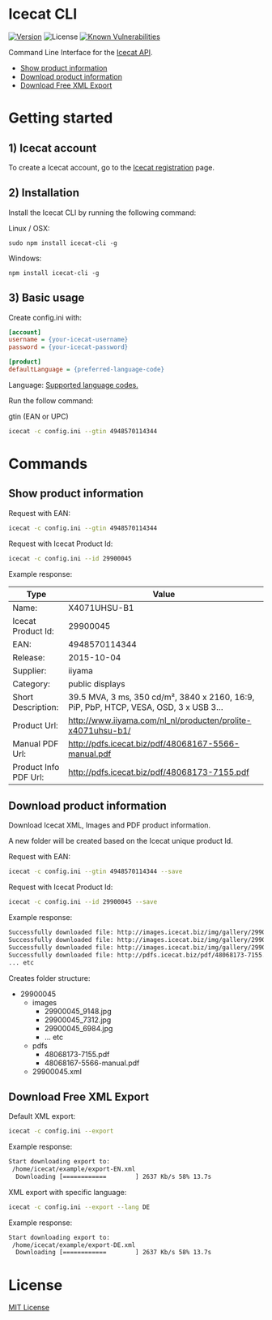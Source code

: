# Icecat CLI
[![Version][npm-image]][npm-url] 
![License][license-image] 
[![Known Vulnerabilities][snyk-image]][snyk-url]


Command Line Interface for the [Icecat API](https://github.com/GreenCore/icecat). 

- [Show product information](#show-product-information)
- [Download product information](#download-product-information)
- [Download Free XML Export](#download-free-xml-export)


# Getting started

## 1) Icecat account
To create a Icecat account, go to the [Icecat registration](https://icecat.biz/registration/) page.

## 2) Installation
Install the Icecat CLI by running the following command:

Linux / OSX:
```
sudo npm install icecat-cli -g
```

Windows:
```
npm install icecat-cli -g
```

## 3) Basic usage

Create config.ini with:
```ini
[account]
username = {your-icecat-username}
password = {your-icecat-password} 

[product]
defaultLanguage = {preferred-language-code}
```
Language: [Supported language codes.](https://github.com/GreenCore/icecat/blob/master/Languages.md)


Run the follow command: 

gtin (EAN or UPC)

```bash
icecat -c config.ini --gtin 4948570114344
```


# Commands

## Show product information

Request with EAN:
```bash
icecat -c config.ini --gtin 4948570114344
```

Request with Icecat Product Id:
```bash
icecat -c config.ini --id 29900045
```

Example response:


| Type | Value |
|---|---|
| Name: | X4071UHSU-B1 |
| Icecat Product Id: | 29900045 |
| EAN: | 4948570114344 |
| Release:  |  2015-10-04        |
| Supplier:  | iiyama |
| Category: | public displays |
| Short Description: | 39.5 MVA, 3 ms, 350 cd/m², 3840 x 2160, 16:9, PiP, PbP, HTCP, VESA, OSD, 3 x USB 3… |
| Product Url:  | http://www.iiyama.com/nl_nl/producten/prolite-x4071uhsu-b1/ |
| Manual PDF Url: | http://pdfs.icecat.biz/pdf/48068167-5566-manual.pdf |
| Product Info PDF Url:    | http://pdfs.icecat.biz/pdf/48068173-7155.pdf|

## Download product information
Download Icecat XML, Images and PDF product information.

A new folder will be created based on the Icecat unique product Id.

Request with EAN:
```bash
icecat -c config.ini --gtin 4948570114344 --save
```

Request with Icecat Product Id:
```bash
icecat -c config.ini --id 29900045 --save
```

Example response:
```bash
Successfully downloaded file: http://images.icecat.biz/img/gallery/29900045_6765.jpg
Successfully downloaded file: http://images.icecat.biz/img/gallery/29900045_6984.jpg
Successfully downloaded file: http://images.icecat.biz/img/gallery/29900045_6068.jpg
Successfully downloaded file: http://pdfs.icecat.biz/pdf/48068173-7155.pdf
... etc
```

Creates folder structure:

- 29900045
    - images
        - 29900045_9148.jpg
        - 29900045_7312.jpg
        - 29900045_6984.jpg
        - ... etc
    - pdfs
        - 48068173-7155.pdf
        - 48068167-5566-manual.pdf
    - 29900045.xml

## Download Free XML Export

Default XML export:
```bash
icecat -c config.ini --export
```

Example response:
```bash
Start downloading export to: 
 /home/icecat/example/export-EN.xml
  Downloading [============        ] 2637 Kb/s 58% 13.7s
```

XML export with specific language:
```bash
icecat -c config.ini --export --lang DE
```

Example response:
```bash
Start downloading export to: 
 /home/icecat/example/export-DE.xml
  Downloading [============        ] 2637 Kb/s 58% 13.7s
```

# License
[MIT License](https://github.com/GreenCore/icecat-cli/blob/master/LICENSE)

[npm-image]: https://img.shields.io/npm/v/icecat-cli.svg
[npm-url]: https://npmjs.org/package/icecat-cli
[snyk-image]: https://snyk.io/test/github/GreenCore/icecat-cli/badge.svg
[snyk-url]: https://snyk.io/test/github/GreenCore/icecat-cli
[license-image]: https://img.shields.io/npm/l/icecat-cli.svg